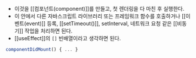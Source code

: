 - 이것을 [[컴포넌트(component)]]를 만들고, 첫 렌더링을 다 마친 후 실행한다.
- 이 안에서 다른 자바스크립트 라이브러리 또는 프레임워크 함수를 호출하거나 [[이벤트(event)]] 등록, [[setTimeout()]], setInterval, 네트워크 요청 같은 [[비동기]] 작업을 처리하면 된다.
- [[useEffect]]의 `[]` 빈배열이라고 생각하면 된다.

```js
componentDidMount() { ... }
```